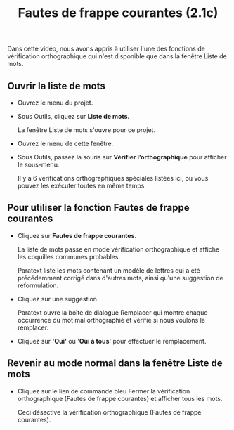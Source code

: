 ﻿---
title: Fautes de frappe courantes (2.1c)
---
Dans cette vidéo, nous avons appris à utiliser l'une des fonctions de vérification orthographique qui n'est disponible que dans la fenêtre Liste de mots.

## Ouvrir la liste de mots

-   Ouvrez le menu du projet.
-   Sous Outils, cliquez sur **Liste de mots.**

    La fenêtre Liste de mots s'ouvre pour ce projet.

-   Ouvrez le menu de cette fenêtre.
-   Sous Outils, passez la souris sur **Vérifier l’orthographique** pour afficher le sous-menu.

    Il y a 6 vérifications orthographiques spéciales listées ici, ou vous pouvez les exécuter toutes en même temps.

## Pour utiliser la fonction Fautes de frappe courantes

-   Cliquez sur **Fautes de frappe courantes**.

    La liste de mots passe en mode vérification orthographique et affiche les coquilles communes probables.

    Paratext liste les mots contenant un modèle de lettres qui a été précédemment corrigé dans d'autres mots, ainsi qu'une suggestion de reformulation.

-   Cliquez sur une suggestion.

    Paratext ouvre la boîte de dialogue Remplacer qui montre chaque occurrence du mot mal orthographié et vérifie si nous voulons le remplacer.

-   Cliquez sur **'Oui'** ou '**Oui à tous**' pour effectuer le remplacement.

## Revenir au mode normal dans la fenêtre Liste de mots

-   Cliquez sur le lien de commande bleu Fermer la vérification orthographique (Fautes de frappe courantes) et afficher tous les mots.

    Ceci désactive la vérification orthographique (Fautes de frappe courantes).
